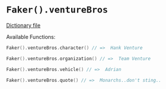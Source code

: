 # `Faker().ventureBros`

[Dictionary file](../src/main/resources/locales/en/venture_bros.yml)

Available Functions:  
```kotlin
Faker().ventureBros.character() // =>  Hank Venture

Faker().ventureBros.organization() // =>  Team Venture

Faker().ventureBros.vehicle() // =>  Adrian

Faker().ventureBros.quote() // =>  Monarchs..don't sting..
```
